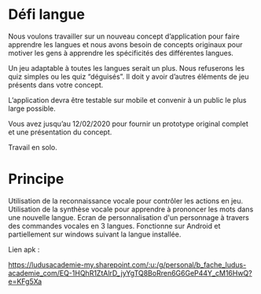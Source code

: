 Défi langue
===========

Nous voulons travailler sur un nouveau concept d’application pour faire
apprendre les langues et nous avons besoin de concepts originaux pour motiver
les gens à apprendre les spécificités des différentes langues.

Un jeu adaptable à toutes les langues serait un plus. Nous refuserons les quiz
simples ou les quiz “déguisés”. Il doit y avoir d’autres éléments de jeu
présents dans votre concept.

L’application devra être testable sur mobile et convenir à un public le plus
large possible.

Vous avez jusqu’au 12/02/2020 pour fournir un prototype original complet et une
présentation du concept.

Travail en solo.

Principe
========

Utilisation de la reconnaissance vocale pour contrôler les actions en jeu.
Utilisation de la synthèse vocale pour apprendre à prononcer les mots dans une
nouvelle langue. Ecran de personnalisation d'un personnage à travers des
commandes vocales en 3 langues. Fonctionne sur Android et partiellement sur
windows suivant la langue installée.

Lien apk :

<https://ludusacademie-my.sharepoint.com/:u:/g/personal/b_fache_ludus-academie_com/EQ-1HQhR1ZtAlrD_jyYgTQ8BoRren6G6GeP44Y_cM16HwQ?e=KFg5Xa>

